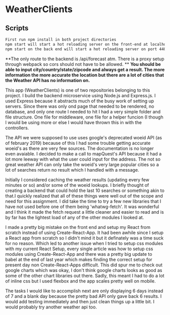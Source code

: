 # WeatherClients

## Scripts 
```sh
First run npm install in both project directories
npm start will start a hot reloading server on the front-end at localhost:8800
npm start on the back end will start a hot reloading server on port 4400

```

**The only route to the backend is /api/forecast atm. There is a proxy setup through webpack so cors should not have to be allowed. 
**
**You should be able to input city/country/state/zipcode and always get a result. The more information the more accurate the location but there are a lot of cities that the Weather API has no information on.**

This app (WeatherClients) is one of two repositories belonging to this project. I build the backend microservice using Node.js and Express.js. I used Express because it abstracts much of the busy work of setting up servers. Since there was only ond page that needed to be rendered, no database, and only one route I needed to hit I had a very simple folder and file structure. One file for middleware, one file for a helper funcion (I though I would be using more or else I would have thrown this in with the controllers. 

The API we were supposed to use uses google's deprecated woeid API (as of february 2019) because of this I had some trouble getting accurate woeid's as there are very few sources. The documentation is no longer even avaiable. I decided to make a call to mapQuest's API because it had a lot more leeway with what the user could input for the address. The not so great weather API can only take the woeid's very large popular cities so a lot of searches return no result which I handled with a message.

Initially I considered caching the weather results (updating every few minutes or so) and/or some of the woeid lookups. I briefly thought of creating a backend that could hold the last 10 searches or something akin to that.I quickly realized that all of these things were well out of the scope and need for this assignment. I did take the time to try a few new libraries that I have not used before one of them being 'whatwg-fetch'. It was wonderful and I think it made the fetch request a little cleaner and easier to read and is by far has the lightest load of any of the other modules I looked at.

I made a pretty big mistake on the front end and setup my React from scratch instead of using Create-React-App. It had been awhile since I setup a React app from scratch so I didn't mind it but it definately was a time suck for no reason. Which led to another issue when I tried to setup css modules with my current React Setup, every single article was how to setup css modules using Create-React-App and there was a pretty big update to babel at the end of last year which makes finding the correct setup for present day non Create-React-Apps difficult. This did spur me to check out google charts which was okay, I don't think google charts looks as good as some of the other chart libraries out there. Sadly, this meant I had to do a lot of inline css but I used flexbox and the app scales pretty well on mobile.

The tasks I would like to accomplish next are only displaying 6 days instead of 7 and a blank day because the pretty bad API only gave back 6 results. I would add testing immediately and then just clean things up a little bit. I would probably try another weather api too.
